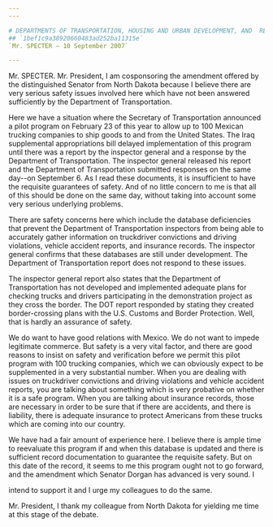 ```yaml
---
---

# DEPARTMENTS OF TRANSPORTATION, HOUSING AND URBAN DEVELOPMENT, AND  RELATED AGENCIES APPROPRIATIONS ACT, 2008
## `1bef1c9a38920660483ad252ba11315e`
`Mr. SPECTER — 10 September 2007`

---
```



Mr. SPECTER. Mr. President, I am cosponsoring the amendment offered 
by the distinguished Senator from North Dakota because I believe there 
are very serious safety issues involved here which have not been 
answered sufficiently by the Department of Transportation.

Here we have a situation where the Secretary of Transportation 
announced a pilot program on February 23 of this year to allow up to 
100 Mexican trucking companies to ship goods to and from the United 
States. The Iraq supplemental appropriations bill delayed 
implementation of this program until there was a report by the 
inspector general and a response by the Department of Transportation. 
The inspector general released his report and the Department of 
Transportation submitted responses on the same day--on September 6. As 
I read these documents, it is insufficient to have the requisite 
guarantees of safety. And of no little concern to me is that all of 
this should be done on the same day, without taking into account some 
very serious underlying problems.

There are safety concerns here which include the database 
deficiencies that prevent the Department of Transportation inspectors 
from being able to accurately gather information on truckdriver 
convictions and driving violations, vehicle accident reports, and 
insurance records. The inspector general confirms that these databases 
are still under development. The Department of Transportation report 
does not respond to these issues.

The inspector general report also states that the Department of 
Transportation has not developed and implemented adequate plans for 
checking trucks and drivers participating in the demonstration project 
as they cross the border. The DOT report responded by stating they 
created border-crossing plans with the U.S. Customs and Border 
Protection. Well, that is hardly an assurance of safety.

We do want to have good relations with Mexico. We do not want to 
impede legitimate commerce. But safety is a very vital factor, and 
there are good reasons to insist on safety and verification before we 
permit this pilot program with 100 trucking companies, which we can 
obviously expect to be supplemented in a very substantial number. When 
you are dealing with issues on truckdriver convictions and driving 
violations and vehicle accident reports, you are talking about 
something which is very probative on whether it is a safe program. When 
you are talking about insurance records, those are necessary in order 
to be sure that if there are accidents, and there is liability, there 
is adequate insurance to protect Americans from these trucks which are 
coming into our country.

We have had a fair amount of experience here. I believe there is 
ample time to reevaluate this program if and when this database is 
updated and there is sufficient record documentation to guarantee the 
requisite safety. But on this date of the record, it seems to me this 
program ought not to go forward, and the amendment which Senator Dorgan 
has advanced is very sound. I


intend to support it and I urge my colleagues to do the same.

Mr. President, I thank my colleague from North Dakota for yielding me 
time at this stage of the debate.